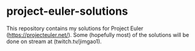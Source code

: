 # project-euler-solutions

This repository contains my solutions for Project Euler (https://projecteuler.net/).
Some (hopefully most) of the solutions will be done on stream at (twitch.tv/jimgao1).
